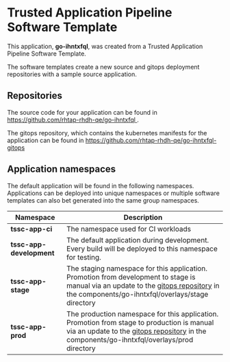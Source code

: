 # Trusted Application Pipeline Software Template

This application, **go-ihntxfql**, was created from a Trusted Application Pipeline Software Template.

The software templates create a new source and gitops deployment repositories with a sample source application. 

## Repositories

The source code for your application can be found in [https://github.com/rhtap-rhdh-qe/go-ihntxfql ](https://github.com/rhtap-rhdh-qe/go-ihntxfql ).
 
The gitops repository, which contains the kubernetes manifests for the application can be found in 
[https://github.com/rhtap-rhdh-qe/go-ihntxfql-gitops ](https://github.com/rhtap-rhdh-qe/go-ihntxfql-gitops ) 

## Application namespaces 

The default application will be found in the following namespaces. Applications can be deployed into unique namespaces or multiple software templates can also bet generated into the same group namespaces.  

|  Namespace   |  Description   |  
| -------- | -------- |
| **tssc-app-ci** | The namespace used for CI workloads |
| **tssc-app-development** | The default application during development. Every build will be deployed to this namespace for testing. |
| **tssc-app-stage** | The staging namespace for this application. Promotion from development to stage is manual via an update to the [gitops repository](https://github.com/rhtap-rhdh-qe/go-ihntxfql-gitops ) in the components/go-ihntxfql/overlays/stage directory |
| **tssc-app-prod** | The production namespace for this application. Promotion from stage to production is manual via an update to the [gitops repository](https://github.com/rhtap-rhdh-qe/go-ihntxfql-gitops ) in the components/go-ihntxfql/overlays/prod directory |